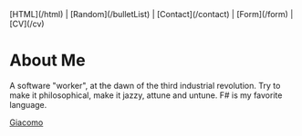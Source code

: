 <nav>
  <div markdown="1">
  [HTML](/html) | [Random](/bulletList) | [Contact](/contact) | [Form](/form) | [CV](/cv)
  </div>
</nav>

# About Me #

A software "worker", at the dawn of the third industrial revolution.
Try to make it philosophical, make it jazzy, attune and untune.
F# is my favorite language.

<script type="text/javascript" src="https://platform.linkedin.com/badges/js/profile.js" async defer></script>

<div class="LI-profile-badge"  data-version="v1" data-size="medium" data-locale="it_IT" data-type="horizontal" data-theme="light" data-vanity="giacomo-parmigiani-5a232b63"><a class="LI-simple-link" href='https://nl.linkedin.com/in/giacomo-parmigiani-5a232b63?trk=profile-badge'>Giacomo</a></div>
